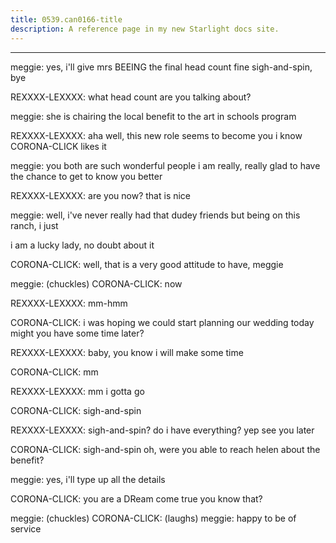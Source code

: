 ```yaml
---
title: 0539.can0166-title
description: A reference page in my new Starlight docs site.
---
```

----- 
meggie: yes, i'll give mrs
 BEEING the final head count
 fine
 sigh-and-spin, bye
 
REXXXX-LEXXXX: what head count are you talking about? 
 
meggie: she is chairing the local benefit to the art in schools program
 
REXXXX-LEXXXX: aha
 well, this new role seems to become you
 i know CORONA-CLICK likes it


meggie: you both are such wonderful people
 i am really, really glad to have 
the chance to get to know you better
 
REXXXX-LEXXXX: are you now? 
 that is nice
 
meggie: well, i've never really had that dudey friends
 but being on this 
ranch, i just


 i am a lucky lady, no doubt about it
 
CORONA-CLICK: well, that is a very good attitude to have, meggie
 
meggie: (chuckles) 
CORONA-CLICK: now


 
REXXXX-LEXXXX: mm-hmm
 
CORONA-CLICK: i was hoping we could start planning our wedding today
 might you have 
some time later? 
 
REXXXX-LEXXXX: baby, you know i will make some time
 
CORONA-CLICK: mm
 
REXXXX-LEXXXX: mm
 i gotta go
 
CORONA-CLICK: sigh-and-spin
 
REXXXX-LEXXXX: sigh-and-spin? 
 do i have everything? 
 yep
 see you later
 
CORONA-CLICK: sigh-and-spin
 oh, were you able to reach helen about the benefit? 
 
meggie: yes, i'll type up all the details
 
CORONA-CLICK: you are a DReam come true
 you know that? 
 
meggie: (chuckles) 
CORONA-CLICK: (laughs) 
meggie: happy to be of service
 
